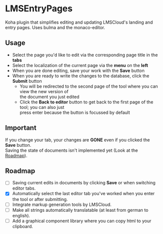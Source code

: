# LMSEntryPages
Koha plugin that simplifies editing and updating LMSCloud's landing and entry pages. Uses bulma and the monaco-editor.

## Usage
* Select the page you'd like to edit via the corresponding page title in the **tabs**
* Select the localization of the current page via the **menu** on the **left**
* When you are done editing, save your work with the **Save** button
* When you are ready to write the changes to the database, click the **Submit** button
    * You will be redirected to the second page of the tool where you can view the new version of\
    the document you just edited
    * Click the **Back to editor** button to get back to the first page of the tool; you can also just\
    press enter because the button is focussed by default

## Important
If you change your tab, your changes are **GONE** even if you clicked the **Save** button.\
Saving the state of documents isn't implemented yet (Look at the [Roadmap](#Roadmap)).

## Roadmap
- [ ] Saving current edits in documents by clicking **Save** or when switching editor tabs.
- [x] Automatically select the last editor tab you've worked when you enter the tool or after submitting.
- [ ] Integrate markup generation tools by LMSCloud.
- [ ] Make all strings automatically translatable (at least from german to english).
- [ ] Add a graphical component library where you can copy html to your clipboard.